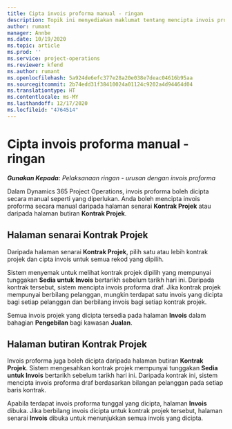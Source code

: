 ```yaml
---
title: Cipta invois proforma manual - ringan
description: Topik ini menyediakan maklumat tentang mencipta invois proforma manual dalam Project Operations.
author: rumant
manager: Annbe
ms.date: 10/19/2020
ms.topic: article
ms.prod: ''
ms.service: project-operations
ms.reviewer: kfend
ms.author: rumant
ms.openlocfilehash: 5a924de6efc377e28a20e038e7deac04616b95aa
ms.sourcegitcommit: 2b74edd31f38410024a01124c9202a4d94464d04
ms.translationtype: HT
ms.contentlocale: ms-MY
ms.lasthandoff: 12/17/2020
ms.locfileid: "4764514"
---
```

# <a name="create-a-manual-proforma-invoice---lite"></a>Cipta invois proforma manual - ringan

_**Gunakan Kepada:** Pelaksanaan ringan - urusan dengan invois proforma_

Dalam Dynamics 365 Project Operations, invois proforma boleh dicipta secara manual seperti yang diperlukan. Anda boleh mencipta invois proforma secara manual daripada halaman senarai **Kontrak Projek** atau daripada halaman butiran **Kontrak Projek**.

##  <a name="project-contracts-list-page"></a>Halaman senarai Kontrak Projek

Daripada halaman senarai **Kontrak Projek**, pilih satu atau lebih kontrak projek dan cipta invois untuk semua rekod yang dipilih.

Sistem menyemak untuk melihat kontrak projek dipilih yang mempunyai tunggakan **Sedia untuk Invois** bertarikh sebelum tarikh hari ini. Daripada kontrak tersebut, sistem mencipta invois proforma draf. Jika kontrak projek mempunyai berbilang pelanggan, mungkin terdapat satu invois yang dicipta bagi setiap pelanggan dan berbilang invois bagi setiap kontrak projek.

Semua invois projek yang dicipta tersedia pada halaman **Invois** dalam bahagian **Pengebilan** bagi kawasan **Jualan**.

## <a name="project-contract-details-page"></a>Halaman butiran Kontrak Projek

Invois proforma juga boleh dicipta daripada halaman butiran **Kontrak Projek**. Sistem mengesahkan kontrak projek mempunyai tunggakan **Sedia untuk Invois** bertarikh sebelum tarikh hari ini. Daripada kontrak ini, sistem mencipta invois proforma draf berdasarkan bilangan pelanggan pada setiap baris kontrak.

Apabila terdapat invois proforma tunggal yang dicipta, halaman **Invois** dibuka. Jika berbilang invois dicipta untuk kontrak projek tersebut, halaman senarai **Invois** dibuka untuk menunjukkan semua invois yang dicipta.
